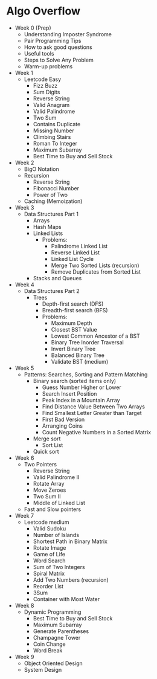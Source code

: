 # Algo Overflow

- Week 0 (Prep)
  - Understanding Imposter Syndrome
  - Pair Programming Tips
  - How to ask good questions
  - Useful tools
  - Steps to Solve Any Problem
  - Warm-up problems
- Week 1
  - Leetcode Easy 
    - Fizz Buzz 
    - Sum Digits 
    - Reverse String 
    - Valid Anagram 
    - Valid Palindrome 
    - Two Sum 
    - Contains Duplicate
    - Missing Number
    - Climbing Stairs
    - Roman To Integer
    - Maximum Subarray
    - Best Time to Buy and Sell Stock
- Week 2
  - BigO Notation
  - Recursion
    - Reverse String
    - Fibonacci Number
    - Power of Two
  - Caching (Memoization)
- Week 3
  - Data Structures Part 1
     - Arrays
     - Hash Maps
     - Linked Lists
       - Problems:
         - Palindrome Linked List
         - Reverse Linked List
         - Linked List Cycle
         - Merge Two Sorted Lists (recursion)
         - Remove Duplicates from Sorted List
     - Stacks and Queues
- Week 4
  - Data Structures Part 2
     - Trees
       - Depth-first search (DFS)
       - Breadth-first search (BFS)
       - Problems:
         - Maximum Depth
         - Closest BST Value
         - Lowest Common Ancestor of a BST
         - Binary Tree Inorder Traversal
         - Invert Binary Tree
         - Balanced Binary Tree
         - Validate BST (medium)
- Week 5
  - Patterns: Searches, Sorting and Pattern Matching
    - Binary search (sorted items only)
      - Guess Number Higher or Lower
      - Search Insert Position
      - Peak Index in a Mountain Array
      - Find Distance Value Between Two Arrays
      - Find Smallest Letter Greater than Target
      - First Bad Version
      - Arranging Coins
      - Count Negative Numbers in a Sorted Matrix
    - Merge sort
      - Sort List
    - Quick sort
- Week 6
    - Two Pointers
      - Reverse String
      - Valid Palindrome II
      - Rotate Array
      - Move Zeroes
      - Two Sum II
      - Middle of Linked List
    - Fast and Slow pointers
- Week 7
  - Leetcode medium
    - Valid Sudoku
    - Number of Islands
    - Shortest Path in Binary Matrix
    - Rotate Image
    - Game of Life
    - Word Search
    - Sum of Two Integers
    - Spiral Matrix
    - Add Two Numbers (recursion)
    - Reorder List
    - 3Sum
    - Container with Most Water
- Week 8
  - Dynamic Programming
    - Best Time to Buy and Sell Stock
    - Maximum Subarray
    - Generate Parentheses
    - Champagne Tower
    - Coin Change
    - Word Break
- Week 9 
  - Object Oriented Design
  - System Design


